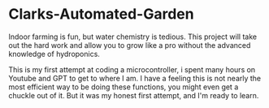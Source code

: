 # Clarks-Automated-Garden
Indoor farming is fun, but water chemistry is tedious. 
This project will take out the hard work and allow you to grow like a pro without the advanced knowledge of hydroponics. 

This is my first attempt at coding a microcontroller, i spent many hours on Youtube and GPT to get to where I am. 
I have a feeling this is not nearly the most efficient way to be doing these functions, you might even get a chuckle out of it. But it was my honest first attempt, and I'm ready to learn. 
